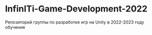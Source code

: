 # InfinITi-Game-Development-2022
Репозиторий группы по разработке игр на Unity в 2022-2023 году обучения
